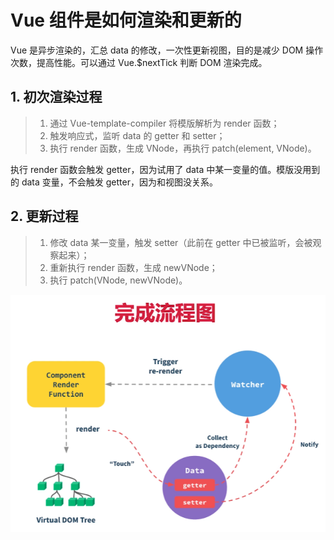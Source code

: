 # Vue 组件是如何渲染和更新的

Vue 是异步渲染的，汇总 data 的修改，一次性更新视图，目的是减少 DOM 操作次数，提高性能。可以通过 Vue.$nextTick 判断 DOM 渲染完成。

## 1. 初次渲染过程

> 1. 通过 Vue-template-compiler 将模版解析为 render 函数；
> 2. 触发响应式，监听 data 的 getter 和 setter；
> 3. 执行 render 函数，生成 VNode，再执行 patch(element, VNode)。

执行 render 函数会触发 getter，因为试用了 data 中某一变量的值。模版没用到的 data 变量，不会触发 getter，因为和视图没关系。

## 2. 更新过程

> 1. 修改 data 某一变量，触发 setter（此前在 getter 中已被监听，会被观察起来）；
> 2. 重新执行 render 函数，生成 newVNode；
> 3. 执行 patch(VNode, newVNode)。

![Vue 组件渲染更新流程图](./images/Vue组件渲染更新流程图.png)

